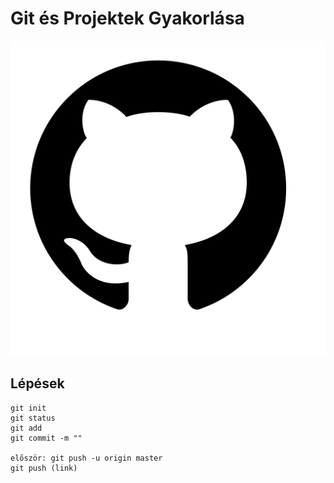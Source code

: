 # Git és Projektek Gyakorlása

![Github](https://github.com/Marietta7747/Gyakorlas/blob/master/github_PNG40.png)


## Lépések
```
git init
git status
git add
git commit -m ""

először: git push -u origin master
git push (link)

```
